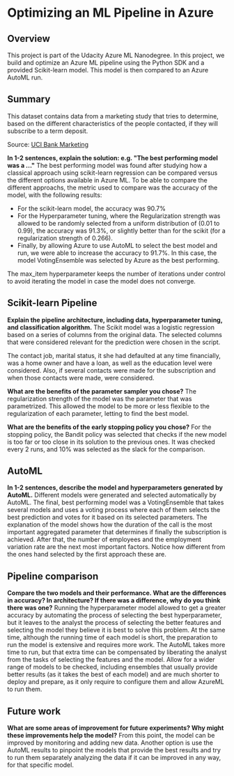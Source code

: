 # Optimizing an ML Pipeline in Azure

## Overview
This project is part of the Udacity Azure ML Nanodegree.
In this project, we build and optimize an Azure ML pipeline using the Python SDK and a provided Scikit-learn model.
This model is then compared to an Azure AutoML run.

## Summary
This dataset contains data  from a marketing study that tries to determine, based on the different characteristics of the people contacted, if they will subscribe to a term deposit.

Source: [UCI Bank Marketing](https://archive.ics.uci.edu/ml/datasets/Bank%2BMarketing)

**In 1-2 sentences, explain the solution: e.g. "The best performing model was a ..."**
The best performing model was found after studying how a classical approach using scikit-learn regression can be compared versus the different options available in Azure ML. 
To be able to compare the different approachs, the metric used to compare was the accuracy of the model, with the following results:
 - For the scikit-learn model, the accuracy was 90.7%
 - For the Hyperparameter tuning, where the Regularization strength was allowed to be randomly selected from a uniform distribution of (0.01 to 0.99), the accuracy was 91.3%, or slightly better than for the scikit (for a regularization strength of 0.266).
 - Finally, by allowing Azure to use AutoML to select the best model and run, we were able to increase the accuracy to 91.7%. In this case, the model VotingEnsemble was selected by Azure as the best performing.

The max_item hyperparameter keeps the number of iterations under control to avoid iterating the model in case the model does not converge. 

## Scikit-learn Pipeline
**Explain the pipeline architecture, including data, hyperparameter tuning, and classification algorithm.**
The Scikit model was a logistic regression based on a series of columns from the original data. The selected columns that were considered relevant for the prediction were chosen in the script. 

The contact job, marital status, it she had defaulted at any time financially, was a home owner and have a loan, as well as the education level were considered. Also, if several contacts were made for the subscription and when those contacts were made, were considered.

**What are the benefits of the parameter sampler you chose?**
The regularization strength of the model was the parameter that was parametrized. This allowed the model to be more or less flexible to the regularization of each parameter, letting to find the best model.

**What are the benefits of the early stopping policy you chose?**
For the stopping policy, the Bandit policy was selected that checks if the new model is too far or too close in its solution to the previous ones. It was checked every 2 runs, and 10% was selected as the slack for the comparison.

## AutoML
**In 1-2 sentences, describe the model and hyperparameters generated by AutoML.**
Different models were generated and selected automatically by AutoML. The final, best performing model was a VotingEnsemble that takes several models and uses a voting process where each of them selects the best prediction and votes for it based on its selected parameters. The explanation of the model shows how the duration of the call is the most important aggregated parameter that determines if finally the subscription is achieved. After that, the number of employees and the employment variation rate are the next most important factors. Notice how different from the ones hand selected by the first approach these are.

## Pipeline comparison
**Compare the two models and their performance. What are the differences in accuracy? In architecture? If there was a difference, why do you think there was one?**
Running the hyperparameter model allowed to get a greater accuracy by automating the process of selecting the best hyperparameter, but it leaves to the analyst the process of selecting the better features and selecting the model they believe it is best to solve this problem. At the same time, although the running time of each model is short, the preparation to run the model is extensive and requires more work.
The AutoML takes more time to run, but that extra time can be compensated by liberating the analyst from the tasks of selecting the features and the model. Allow for a wider range of models to be checked, including ensembles that usually provide better results (as it takes the best of each model) and are much shorter to deploy and prepare, as it only require to configure them and allow AzureML to run them.

## Future work
**What are some areas of improvement for future experiments? Why might these improvements help the model?**
From this point, the model can be improved by monitoring and adding new data. Another option is use the AutoML results to pinpoint the models that provide the best results and try to run them separately analyzing the data if it can be improved in any way, for that specific model. 

